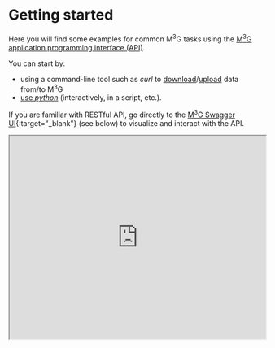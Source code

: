 # Getting started

Here you will find some examples for common M<sup>3</sup>G tasks using the [M<sup>3</sup>G application programming interface (API)](intro.md).

You can start by:

  - using a command-line tool such as *curl* to [download](curl_download.md)/[upload](curl_upload.md) data from/to  M<sup>3</sup>G
  - [use *python*](python.md) (interactively, in a script, etc.).


If you are familiar with RESTful API, go directly to the [M<sup>3</sup>G Swagger UI](https://gnss-metadata.eu/__test/site/api-docs){:target="_blank"} (see below) to visualize and interact with the API.

<iframe style="width:100%;height:400px" src="https://gnss-metadata.eu/site/api-docs"></iframe>
